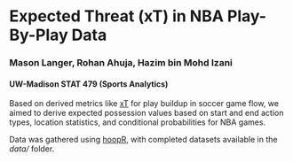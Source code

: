 # Expected Threat (xT) in NBA Play-By-Play Data
### Mason Langer, Rohan Ahuja, Hazim bin Mohd Izani
#### UW-Madison STAT 479 (Sports Analytics)

Based on derived metrics like [xT](https://www.hudl.com/blog/possession-value-models-explained) for play buildup in soccer game flow, we aimed to derive expected possession values based on start and end action types, location statistics, and conditional probabilities for NBA games.

Data was gathered using [hoopR](https://cran.r-project.org/web/packages/hoopR/index.html), with completed datasets available in the *data/* folder. 
